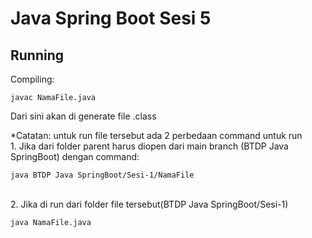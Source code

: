 
# Java Spring Boot Sesi 5

## Running
Compiling: 

    javac NamaFile.java
Dari sini akan di generate file .class

*Catatan: untuk run file tersebut ada 2 perbedaan command untuk run\
    1. Jika dari folder parent harus diopen dari main branch (BTDP Java SpringBoot) dengan command:

    java BTDP Java SpringBoot/Sesi-1/NamaFile
\
2. Jika di run dari folder file tersebut(BTDP Java SpringBoot/Sesi-1)

    java NamaFile.java